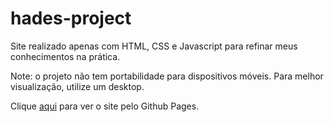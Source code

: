 # hades-project
Site realizado apenas com HTML, CSS e Javascript para refinar meus conhecimentos na prática.

Note: o projeto não tem portabilidade para dispositivos móveis. Para melhor visualização, utilize um desktop.

Clique <a href="https://zambiazzi.github.io/hades-project/" target="_blank">aqui</a> para ver o site pelo Github Pages.



